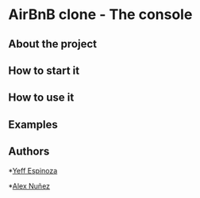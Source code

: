 # **AirBnB clone - The console**

## About the project

## How to start it

## How to use it

## Examples

## Authors

*[Yeff Espinoza](https://github.com/KevinYeff)

*[Alex Nuñez](https://github.com/AlExito745)
